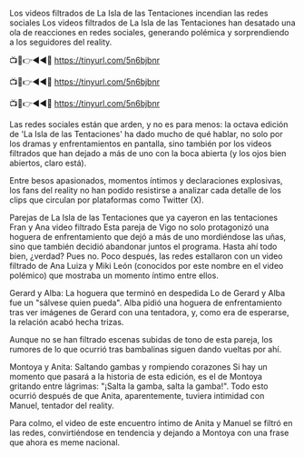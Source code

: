 Los videos filtrados de La Isla de las Tentaciones incendian las redes sociales
Los videos filtrados de La Isla de las Tentaciones han desatado una ola de reacciones en redes sociales, generando polémica y sorprendiendo a los seguidores del reality.

📺📱👉◄◄🔴  https://tinyurl.com/5n6bjbnr

📺📱👉◄◄🔴  https://tinyurl.com/5n6bjbnr

📺📱👉◄◄🔴  https://tinyurl.com/5n6bjbnr

Las redes sociales están que arden, y no es para menos: la octava edición de 'La Isla de las Tentaciones' ha dado mucho de qué hablar, no solo por los dramas y enfrentamientos en pantalla, sino también por los videos filtrados que han dejado a más de uno con la boca abierta (y los ojos bien abiertos, claro está).

Entre besos apasionados, momentos íntimos y declaraciones explosivas, los fans del reality no han podido resistirse a analizar cada detalle de los clips que circulan por plataformas como Twitter (X).

Parejas de La Isla de las Tentaciones que ya cayeron en las tentaciones
Fran y Ana video filtrado
Esta pareja de Vigo no solo protagonizó una hoguera de enfrentamiento que dejó a más de uno mordiéndose las uñas, sino que también decidió abandonar juntos el programa. Hasta ahí todo bien, ¿verdad? Pues no. Poco después, las redes estallaron con un video filtrado de Ana Luiza y Miki León (conocidos por este nombre en el video polémico) que mostraba un momento íntimo entre ellos.


Gerard y Alba: La hoguera que terminó en despedida
Lo de Gerard y Alba fue un "sálvese quien pueda". Alba pidió una hoguera de enfrentamiento tras ver imágenes de Gerard con una tentadora, y, como era de esperarse, la relación acabó hecha trizas.

Aunque no se han filtrado escenas subidas de tono de esta pareja, los rumores de lo que ocurrió tras bambalinas siguen dando vueltas por ahí.

Montoya y Anita: Saltando gambas y rompiendo corazones
Si hay un momento que pasará a la historia de esta edición, es el de Montoya gritando entre lágrimas: "¡Salta la gamba, salta la gamba!". Todo esto ocurrió después de que Anita, aparentemente, tuviera intimidad con Manuel, tentador del reality.

Para colmo, el video de este encuentro íntimo de Anita y Manuel se filtró en las redes, convirtiéndose en tendencia y dejando a Montoya con una frase que ahora es meme nacional.

